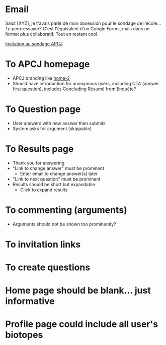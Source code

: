 # Email

Salut [XYZ], je t'avais parlé de mon obsession pour le sondage de l'école... Tu peux essayer? C'est l'équivalent d'un Google Forms, mais dans un format plus collaboratif. Tout en restant cool.

[Invitation au sondage APCJ](http://dassdsad)

# To APCJ homepage
- APCJ branding like [home-2](file:///C:/Users/EPP/Downloads/themeforest-disilab-template/disilab/main-file/home-2.html)
- Should have introduction for anonymous users, including CTA (answer first question), includes Concluding Résumé from Enquête?

# To Question page
- User answers with new answer then submits
- System asks for argument (skippable)

# To Results page

- Thank you for answering
- "Link to change answer" must be prominent
  - Enter email to change answer(s) later
- "Link to next question" must be prominent
- Results should be short but expandable
  - Click to expand results

# To commenting (arguments)

- Arguments should not be shown too prominently?

# To invitation links

# To create questions

# Home page should be blank... just informative
# Profile page could include all user's biotopes